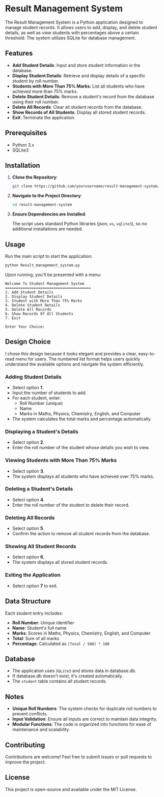 # Result Management System

The Result Management System is a Python application designed to manage student records. It allows users to add, display, and delete student details, as well as view students with percentages above a certain threshold. The system utilizes SQLite for database management.

## Features

- **Add Student Details**: Input and store student information in the database.
- **Display Student Details**: Retrieve and display details of a specific student by roll number.
- **Students with More Than 75% Marks**: List all students who have achieved more than 75% marks.
- **Delete Student Details**: Remove a student's record from the database using their roll number.
- **Delete All Records**: Clear all student records from the database.
- **Show Records of All Students**: Display all stored student records.
- **Exit**: Terminate the application.

## Prerequisites

- Python 3.x
- SQLite3

## Installation

1. **Clone the Repository**:

   ```bash
   git clone https://github.com/yourusername/result-management-system.git
   ```

2. **Navigate to the Project Directory**:

   ```bash
   cd result-management-system
   ```

3. **Ensure Dependencies are Installed**:

   The script uses standard Python libraries (json, `os`, `sqlite3`), so no additional installations are needed.

## Usage

Run the main script to start the application:

```bash
python Result_management_system.py
```

Upon running, you'll be presented with a menu:

```
Welcome To Student Management System
=======================================
1. Add Student Details
2. Display Student Details
3. Student with More Than 75% Marks
4. Delete Student Details
5. Delete All Records
6. Show Records Of All Students
7. Exit

Enter Your Choice:
```

## Design Choice

I chose this design because it looks elegant and provides a clear, easy-to-read menu for users. The numbered list format helps users quickly understand the available options and navigate the system efficiently.

### Adding Student Details

- Select option **1**.
- Input the number of students to add.
- For each student, enter:
  - Roll Number (unique)
  - Name
  - Marks in Maths, Physics, Chemistry, English, and Computer
- The system calculates the total marks and percentage automatically.

### Displaying a Student's Details

- Select option **2**.
- Enter the roll number of the student whose details you wish to view.

### Viewing Students with More Than 75% Marks

- Select option **3**.
- The system displays all students who have achieved over 75% marks.

### Deleting a Student's Details

- Select option **4**.
- Enter the roll number of the student to delete their record.

### Deleting All Records

- Select option **5**.
- Confirm the action to remove all student records from the database.

### Showing All Student Records

- Select option **6**.
- The system displays all stored student records.

### Exiting the Application

- Select option **7** to exit.

## Data Structure

Each student entry includes:

- **Roll Number**: Unique identifier
- **Name**: Student's full name
- **Marks**: Scores in Maths, Physics, Chemistry, English, and Computer
- **Total**: Sum of all marks
- **Percentage**: Calculated as `(Total / 500) * 100`

## Database

- The application uses `SQLite3` and stores data in database.db.
- If database.db doesn't exist, it's created automatically.
- The `student` table contains all student records.

## Notes

- **Unique Roll Numbers**: The system checks for duplicate roll numbers to prevent conflicts.
- **Input Validation**: Ensure all inputs are correct to maintain data integrity.
- **Modular Functions**: The code is organized into functions for ease of maintenance and scalability.

## Contributing

Contributions are welcome! Feel free to submit issues or pull requests to improve the project.

## License

This project is open-source and available under the MIT License.